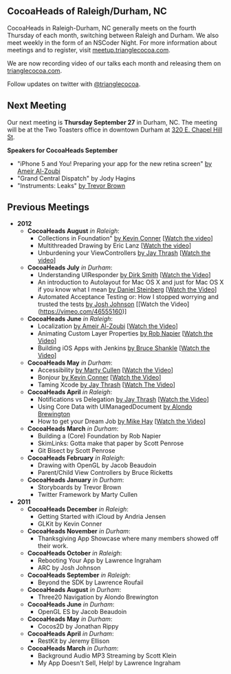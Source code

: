 ## CocoaHeads of Raleigh/Durham, NC

CocoaHeads in Raleigh-Durham, NC generally meets on the fourth Thursday of each month, switching between Raleigh and Durham. We also meet weekly in the form of an NSCoder Night. For more information about meetings and to register, visit [meetup.trianglecocoa.com](http://meetup.trianglecocoa.com).

We are now recording video of our talks each month and releasing them on [trianglecocoa.com](http://trianglecocoa.com).

Follow updates on twitter with [@trianglecocoa](http://twitter.com/trianglecocoa).

## Next Meeting

Our next meeting is **Thursday September 27** in Durham, NC. The meeting will be at the Two Toasters office in downtown Durham at [320 E. Chapel Hill St](http://trianglecocoa.com/twotoasters).

**Speakers for CocoaHeads September**

- "iPhone 5 and You! Preparing your app for the new retina screen" [by Ameir Al-Zoubi](http://twitter.com/ameir)
- "Grand Central Dispatch" by Jody Hagins
- "Instruments: Leaks" [by Trevor Brown](http://twitter.com/melikemacs)

## Previous Meetings

- __2012__
	- __CocoaHeads August__ _in Raleigh_:
		- Collections in Foundation" [by Kevin Conner](http://twitter.com/connerk) [[Watch the video](https://vimeo.com/48228001)]
		- Multithreaded Drawing by Eric Lanz [[Watch the video](https://vimeo.com/48246007)]
		- Unburdening your ViewControllers [by Jay Thrash](http://twitter.com/jaythrash) [[Watch the video](https://vimeo.com/48247940)]
	- __CocoaHeads July__ _in Durham_:
		- Understanding UIResponder [by Dirk Smith](http://twitter.com/dirkthedaring) [[Watch the Video](https://vimeo.com/46551853)]
		- An introduction to Autolayout for Mac OS X and just for Mac OS X if you know what I mean [by Daniel Steinberg](http://twitter.com/dimsumthinking) [[Watch the Video](https://vimeo.com/46553323)]
		- Automated Acceptance Testing or: How I stopped worrying and trusted the tests [by Josh Johnson](http://twitter.com/jnjosh) [[Watch the Video] (https://vimeo.com/46555160)]
	- __CocoaHeads June__ _in Raleigh_:
		- Localization [by Ameir Al-Zoubi](http://twitter.com/ameir) [[Watch the Video](http://trianglecocoa.com/post/26216894818/localization-and-internationalization-by-ameir)]
		- Animating Custom Layer Properties [by Rob Napier](http://twitter.com/cocoaphony) [[Watch the Video](http://trianglecocoa.com/post/26222344106/animating-custom-layer-properties-by-rob)]
		- Building iOS Apps with Jenkins [by Bruce Shankle](http://ba3.us) [[Watch the Video](http://trianglecocoa.com/post/26234595910/jenkins-for-ios-apps-by-bruce-shankle-from)]
	- __CocoaHeads May__ _in Durham_:
		- Accessibility [by Marty Cullen](http://twitter.com/martycullen) [[Watch the Video](http://trianglecocoa.com/post/24355851208/for-our-first-session-on-cocoa-fundamentals-this)]
		- Bonjour [by Kevin Conner](http://twitter.com/connerk) [[Watch the Video](http://trianglecocoa.com/post/24356015085/for-our-cocoa-advanced-session-of-cocoaheads-may)]
		- Taming Xcode [by Jay Thrash](http://twitter.com/jaythrash) [[Watch The Video](http://trianglecocoa.com/post/24356155469/finally-for-the-last-session-at-cocoaheads-may-in)]
	- __CocoaHeads April__ _in Raleigh_:
		- Notifications vs Delegation [by Jay Thrash](http://twitter.com/jaythrash) [[Watch the Video](http://trianglecocoa.com/post/22032245448/jay-thrash-jaythrash-discussing-notifications)]
		- Using Core Data with UIManagedDocument [by Alondo Brewington](http://twitter.com/abrewing)
		- How to get your Dream Job [by Mike Hay](http://twitter.com/hay) [[Watch the Video](http://trianglecocoa.com/post/22091618260/mike-hay-hay-left-everyone-inspired-with-his)]
	- __CocoaHeads March__ _in Durham_:
		- Building a (Core) Foundation by Rob Napier
		- SkimLinks: Gotta make that paper by Scott Penrose
		- Git Bisect by Scott Penrose
	- __CocoaHeads February__ _in Raleigh_:
		- Drawing with OpenGL by Jacob Beaudoin
		- Parent/Child View Controllers by Bruce Ricketts
	- __CocoaHeads January__ _in Durham_:
		- Storyboards by Trevor Brown
		- Twitter Framework by Marty Cullen
- __2011__
	- __CocoaHeads December__ _in Raleigh_:
		- Getting Started with iCloud by Andria Jensen
		- GLKit by Kevin Conner
	- __CocoaHeads November__ _in Durham_:
		- Thanksgiving App Showcase where many members showed off their work.
	- __CocoaHeads October__ _in Raleigh_:
		- Rebooting Your App by Lawrence Ingraham
		- ARC by Josh Johnson
	- __CocoaHeads September__ _in Raleigh_:
		- Beyond the SDK by Lawrence Roufail
	- __CocoaHeads August__ _in Durham_:
		- Three20 Navigation by Alondo Brewington
	- __CocoaHeads June__ _in Durham_:
		- OpenGL ES by Jacob Beaudoin
	- __CocoaHeads May__ _in Durham_:
		- Cocos2D by Jonathan Rippy
	- __CocoaHeads April__ _in Durham_:
		- RestKit by Jeremy Ellison
	- __CocoaHeads March__ _in Durham_:
		- Background Audio MP3 Streaming by Scott Klein
		- My App Doesn't Sell, Help! by Lawrence Ingraham
